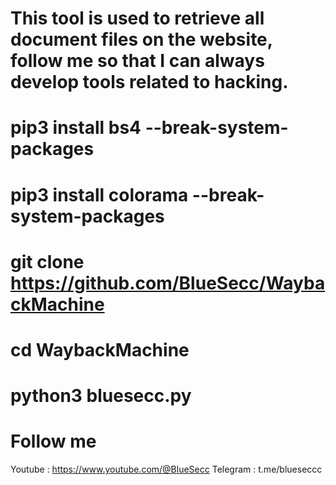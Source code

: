 # This tool is used to retrieve all document files on the website, follow me so that I can always develop tools related to hacking.

# pip3 install bs4 --break-system-packages

# pip3 install colorama --break-system-packages

# git clone https://github.com/BlueSecc/WaybackMachine

# cd WaybackMachine

# python3 bluesecc.py

# Follow me
Youtube : https://www.youtube.com/@BlueSecc
Telegram : t.me/blueseccc
